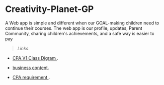 # Creativity-Planet-GP
A Web app is simple and different when our GOAL-making children need to continue their courses. The web app is our profile, updates, Parent Community, sharing children's achievements, and a safe way is easier to pay

>*Links*

- [CPA V1 Class Digram ](https://drive.google.com/file/d/1znJnYsY7mkQ5o-tMb9PzNvIRMI27BI_6/view?ts=64090a98).
- [business content](https://docs.google.com/presentation/d/1pdRQUolEDpE6DXQAHM8NU086VHCBWT2r9ClO3Vg6-cU/edit).

- [CPA requirement ](https://www.canva.com/design/DAFazR_M5SE/J_Lfdkqo6qr81Uei6TaXIQ/edit?analyticsCorrelationId=5a36b1e3-60cb-44d3-9930-43aa95eed002).


